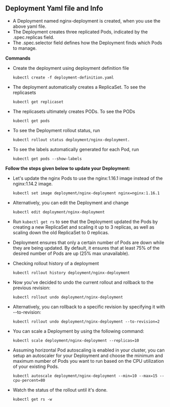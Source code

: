 ## Deployment Yaml file and Info

* A Deployment named nginx-deployment is created, when you use the above yaml file.
* The Deployment creates three replicated Pods, indicated by the .spec.replicas field.
* The .spec.selector field defines how the Deployment finds which Pods to manage. 

**Commands**  
* Create the deployment using deployment definition file

  ```kubectl create -f deployment-definition.yaml```

* The deployment automatically creates a ReplicaSet. To see the replicasets

  ```kubectl get replicaset```

* The replicasets ultimately creates PODs. To see the PODs
  
  ```kubectl get pods```

* To see the Deployment rollout status, run 
  
  ```kubectl rollout status deployment/nginx-deployment.```

* To see the labels automatically generated for each Pod, run 
   
   ```kubectl get pods --show-labels```
 
**Follow the steps given below to update your Deployment:**
* Let's update the nginx Pods to use the nginx:1.16.1 image instead of the nginx:1.14.2 image.
  
  ```kubectl set image deployment/nginx-deployment nginx=nginx:1.16.1```

* Alternatively, you can edit the Deployment and change 
  
  ```kubectl edit deployment/nginx-deployment```
  
* Run ```kubectl get rs``` to see that the Deployment updated the Pods by creating a new ReplicaSet and scaling it up to 3 replicas, as well as scaling down the old ReplicaSet to 0 replicas.
* Deployment ensures that only a certain number of Pods are down while they are being updated. By default, it ensures that at least 75% of the desired number of Pods are up (25% max unavailable).

* Checking rollout history of a deployment

  ```kubectl rollout history deployment/nginx-deployment```

* Now you've decided to undo the current rollout and rollback to the previous revision:
 
  ```kubectl rollout undo deployment/nginx-deployment```

* Alternatively, you can rollback to a specific revision by specifying it with --to-revision:

  ```kubectl rollout undo deployment/nginx-deployment --to-revision=2```
  
* You can scale a Deployment by using the following command:

  ```kubectl scale deployment/nginx-deployment --replicas=10```
  
* Assuming horizontal Pod autoscaling is enabled in your cluster, you can setup an autoscaler for your Deployment and choose the minimum and maximum number of Pods you want to run based on the CPU utilization of your existing Pods.

   ```kubectl autoscale deployment/nginx-deployment --min=10 --max=15 --cpu-percent=80```
   
* Watch the status of the rollout until it's done.

   ```kubectl get rs -w```
   

